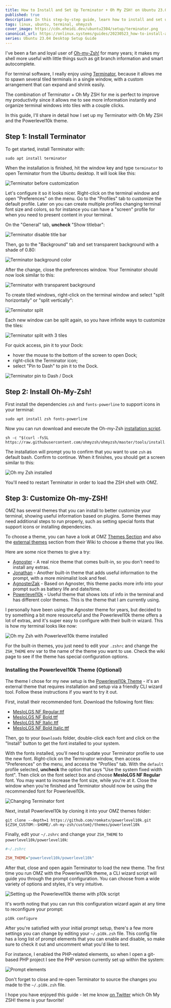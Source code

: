 ```yaml
---
title: How to Install and Set Up Terminator + Oh My ZSH! on Ubuntu 23.04
published: true
description: In this step-by-step guide, learn how to install and set up Terminator and Oh My ZSH! on Ubuntu 23.04 for a pretty and handy terminal.
tags: linux, ubuntu, terminal, ohmyzsh
cover_image: https://cdn.eheidi.dev/ubuntu2304/setup/terminator.png
canonical_url: https://onlinux.systems/guides/20230523_how-to-install-and-set-up-terminator-and-oh-my-zsh-on-ubuntu-2304/
series: Ubuntu 23.04 Desktop Setup Guide
---
```


I've been a fan and loyal user of [Oh-my-Zsh!](https://ohmyz.sh/) for many years; it makes my shell more useful with little things such as git branch information and smart autocomplete. 

For terminal software, I really enjoy using [Terminator](https://gnome-terminator.org/), because it allows me to spawn several tiled terminals in a single window, with a custom arrangement that can expand and shrink easily. 

The combination of Terminator + Oh My ZSH for me is perfect to improve my productivity since it allows me to see more information instantly and organize terminal windows into tiles with a couple clicks.

In this guide, I'll share in detail how I set up my Terminator with Oh My ZSH and the Powerlevel10k theme.

## Step 1: Install Terminator

To get started, install Terminator with:

```shell
sudo apt install terminator
```

When the installation is finished, hit the window key and type `terminator` to open Terminator from the Ubuntu desktop. It will look like this:

![Terminator before customization](https://cdn.eheidi.dev/ubuntu2304/setup/05.png)

Let's configure it so it looks nicer. Right-click on the terminal window and open "Preferences" on the menu. Go to the "Profiles" tab to customize the default profile.
Later on you can create multiple profiles changing terminal font size and colors, so for instance you can have a "screen" profile for when you need to present content in your terminal.

On the "General" tab, **uncheck** "Show titlebar":

![Terminator disable title bar](https://cdn.eheidi.dev/ubuntu2304/setup/06.png)

Then, go to the "Background" tab and set transparent background with a shade of 0.80:

![Terminator background color](https://cdn.eheidi.dev/ubuntu2304/setup/07.png)

After the change, close the preferences window. Your Terminator should now look similar to this:

![Terminator with transparent background](https://cdn.eheidi.dev/ubuntu2304/setup/08.png)

To create tiled windows, right-click on the terminal window and select "split horizontally" or "split vertically":

![Terminator split](https://cdn.eheidi.dev/ubuntu2304/setup/09.png)

Each new window can be split again, so you have infinite ways to customize the tiles:

![Terminator split with 3 tiles](https://cdn.eheidi.dev/ubuntu2304/setup/10.png)

For quick access, pin it to your Dock:

- hover the mouse to the bottom of the screen to open Dock;
- right-click the Terminator icon;
- select "Pin to Dash" to pin it to the Dock.


![Terminator pin to Dash / Dock](https://cdn.eheidi.dev/ubuntu2304/setup/11.png)

## Step 2: Install Oh-My-Zsh!

First install the dependencies `zsh` and `fonts-powerline` to support icons in your terminal:

```shell
sudo apt install zsh fonts-powerline
```

Now you can run download and execute the Oh-my-Zsh [installation script](https://raw.githubusercontent.com/ohmyzsh/ohmyzsh/master/tools/install.sh).

```shell
sh -c "$(curl -fsSL https://raw.githubusercontent.com/ohmyzsh/ohmyzsh/master/tools/install.sh)"
```
The installation will prompt you to confirm that you want to use `zsh` as default bash. Confirm to continue. When it finishes, you should get a screen similar to this:

![Oh my Zsh installed](https://cdn.eheidi.dev/ubuntu2304/setup/12.png)

You'll need to restart Terminator in order to load the ZSH shell with OMZ.

## Step 3: Customize Oh-my-ZSH! 

OMZ has several themes that you can install to better customize your terminal, showing useful information based on plugins. Some themes may need additional steps to run properly, such as setting special fonts that support icons or installing dependencies. 

To choose a theme, you can have a look at OMZ [Themes Section](https://github.com/ohmyzsh/ohmyzsh/wiki/Themes) and also the [external themes](https://github.com/ohmyzsh/ohmyzsh/wiki/External-themes) section from their Wiki to choose a theme that you like.

Here are some nice themes to give a try:

- [Agnoster](https://github.com/ohmyzsh/ohmyzsh/wiki/Themes#agnoster) - A real nice theme that comes built-in, so you don't need to install any extras.
- [Jonathan](https://github.com/ohmyzsh/ohmyzsh/wiki/Themes#jonathan) - Another built-in theme that adds useful information to the prompt, with a more minimalist look and feel.
- [AgnosterZak](https://github.com/ohmyzsh/ohmyzsh/wiki/External-themes#agnosterzak) - Based on Agnoster, this theme packs more info into your prompt such as battery life and date/time.
- [Powerlevel10k](https://github.com/ohmyzsh/ohmyzsh/wiki/External-themes#powerlevel10k) - Useful theme that shows lots of info in the terminal and has different color themes. This is the theme that I am currently using.

I personally have been using the Agnoster theme for years, but decided to try something a bit more resourceful and the Powerlevel10k theme offers a lot of extras, and it's super easy to configure with their built-in wizard. This is how my terminal looks like now:

![Oh my Zsh with Powerlevel10k theme installed](https://cdn.eheidi.dev/ubuntu2304/setup/13.png)

For the built-in themes, you just need to edit your `.zshrc` and change the `ZSH_THEME` env var to the name of the theme you want to use. Check the wiki page to see if the theme has special configuration options.

### Installing the Powerlevel10k Theme (Optional)

The theme I chose for my new setup is the [Powerlevel10k Theme](https://github.com/ohmyzsh/ohmyzsh/wiki/External-themes#powerlevel10k) - it's an external theme that requires installation and setup via a friendly CLI wizard tool. Follow these instructions if you want to try it out.

First, install their recommended font. Download the following font files:

  - [MesloLGS NF Regular.ttf](
https://github.com/romkatv/powerlevel10k-media/raw/master/MesloLGS%20NF%20Regular.ttf)
  - [MesloLGS NF Bold.ttf](
  https://github.com/romkatv/powerlevel10k-media/raw/master/MesloLGS%20NF%20Bold.ttf)
  - [MesloLGS NF Italic.ttf](
  https://github.com/romkatv/powerlevel10k-media/raw/master/MesloLGS%20NF%20Italic.ttf)
  - [MesloLGS NF Bold Italic.ttf](
  https://github.com/romkatv/powerlevel10k-media/raw/master/MesloLGS%20NF%20Bold%20Italic.ttf)

Then, go to your `Downloads` folder, double-click each font and click on the "Install" button to get the font installed to your system. 

With the fonts installed, you'll need to update your Terminator profile to use the new font. Right-click on the Terminator window, then access "Preferences" on the menu, and access the "Profiles" tab. With the `default` profile selected, **uncheck** the option that says "Use the system fixed width font". Then click on the font select box and choose **MesloLGS NF Regular** font. You may want to increase the font size, while you're at it. Close the window when you're finished and Terminator should now be using the recommended font for Powerlevel10k.

![Changing Terminator font](https://cdn.eheidi.dev/ubuntu2304/setup/terminator-font.png)

Next, install Powerlevel10k by cloning it into your OMZ themes folder:

```shell
git clone --depth=1 https://github.com/romkatv/powerlevel10k.git ${ZSH_CUSTOM:-$HOME/.oh-my-zsh/custom}/themes/powerlevel10k
```

Finally, edit your `~/.zshrc` and change your `ZSH_THEME` to `powerlevel10k/powerlevel10k`:

```ini
#~/.zshrc

ZSH_THEME="powerlevel10k/powerlevel10k"

```

After that, close and open again Terminator to load the new theme. The first time you run OMZ with the Powerlevel10k theme, a CLI wizard script will guide you through the prompt configuration. You can choose from a wide variety of options and styles, it's very intuitive.

![Setting up the Powerlevel10k theme with p10k script](https://cdn.eheidi.dev/ubuntu2304/setup/15.png)

It's worth noting that you can run this configuration wizard again at any time to reconfigure your prompt:

```shell
p10k configure
```

After you're satisfied with your initial prompt setup, there's a few more settings you can change by editing your `~/.p10k.zsh` file. This config file has a long list of prompt elements that you can enable and disable, so make sure to check it out and uncomment what you'd like to test.

For instance, I enabled the PHP-related elements, so when I open a git-based PHP project I see the PHP version currently set up within the system:

![Prompt elements](https://cdn.eheidi.dev/ubuntu2304/setup/prompt_elements.png)

Don't forget to close and re-open Terminator to source the changes you made to the `~/.p10k.zsh` file.

I hope you have enjoyed this guide - let me know [on Twitter](https://twitter.com/erikaheidi) which Oh My ZSH! theme is your favorite!
